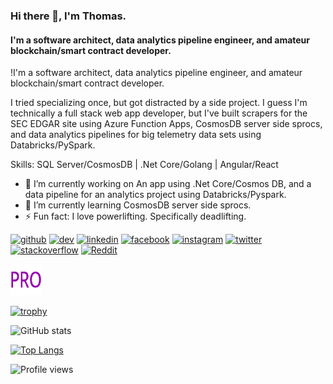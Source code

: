 ### Hi there 👋, I'm Thomas. 
#### I'm a software architect, data analytics pipeline engineer, and amateur blockchain/smart contract developer. 
!I'm a software architect, data analytics pipeline engineer, and amateur blockchain/smart contract developer. 

I tried specializing once, but got distracted by a side project. I guess I'm technically a full stack web app developer, but I've built scrapers for the SEC EDGAR site using Azure Function Apps, CosmosDB server side sprocs, and data analytics pipelines for big telemetry data sets using Databricks/PySpark.  

Skills: SQL Server/CosmosDB | .Net Core/Golang | Angular/React

- 🔭 I’m currently working on An app using .Net Core/Cosmos DB, and a data pipeline for an analytics project using Databricks/Pyspark.  
- 🌱 I’m currently learning CosmosDB server side sprocs. 
- ⚡ Fun fact: I love powerlifting. Specifically deadlifting.  


[<img src='https://cdn.jsdelivr.net/npm/simple-icons@3.0.1/icons/github.svg' alt='github' height='40'>](https://github.com/valkn0t)  [<img src='https://cdn.jsdelivr.net/npm/simple-icons@3.0.1/icons/dev-dot-to.svg' alt='dev' height='40'>](https://dev.to/valkn0t)  [<img src='https://cdn.jsdelivr.net/npm/simple-icons@3.0.1/icons/linkedin.svg' alt='linkedin' height='40'>](https://www.linkedin.com/in/valkn0t/)  [<img src='https://cdn.jsdelivr.net/npm/simple-icons@3.0.1/icons/facebook.svg' alt='facebook' height='40'>](https://www.facebook.com/valkn0t)  [<img src='https://cdn.jsdelivr.net/npm/simple-icons@3.0.1/icons/instagram.svg' alt='instagram' height='40'>](https://www.instagram.com/valkn0t/)  [<img src='https://cdn.jsdelivr.net/npm/simple-icons@3.0.1/icons/twitter.svg' alt='twitter' height='40'>](https://twitter.com/valkn0t)  [<img src='https://cdn.jsdelivr.net/npm/simple-icons@3.0.1/icons/stackoverflow.svg' alt='stackoverflow' height='40'>](https://stackoverflow.com/users/valkn0t)  [<img src='https://cdn.jsdelivr.net/npm/simple-icons@3.0.1/icons/reddit.svg' alt='Reddit' height='40'>](https://www.reddit.com/user/valkn0t)  

<a href='https://github.com/pricing'><img src='https://raw.githubusercontent.com/acervenky/animated-github-badges/master/assets/pro.gif' width='50' height='50'></a>

[![trophy](https://github-profile-trophy.vercel.app/?username=valkn0t)](https://github.com/ryo-ma/github-profile-trophy)

![GitHub stats](https://github-readme-stats.vercel.app/api?username=valkn0t&show_icons=true)  

[![Top Langs](https://github-readme-stats.vercel.app/api/top-langs/?username=valkn0t)](https://github.com/anuraghazra/github-readme-stats)

![Profile views](https://gpvc.arturio.dev/valkn0t)  
